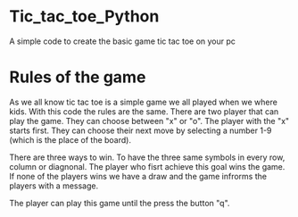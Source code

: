 # Tic_tac_toe_Python
A simple code to create the basic game tic tac toe on your pc



# Rules of the game

As we all know tic tac toe is a simple game we all played when we where kids. 
With this code the rules are the same. There are two player that can play the game. They can choose between "x" or "o". The player with the "x" starts first. They can choose
their next move by selecting a number 1-9 (which is the place of the board). 

There are three ways to win. To have the three same symbols in every row, column or diagnonal. The player who fisrt achieve this goal wins the game. If none of the players wins we have a draw and the game infrorms the players with a message.

The player can play this game until the press the button "q". 

